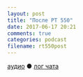 ```yaml
---
layout: post
title: "После РТ 550"
date: 2017-06-17 20:21
comments: true
categories: podcast
filename: rt550post
---
```

[аудио](http://cdn.radio-t.com/rt550post.mp3) ● [лог чата](http://chat.radio-t.com/logs/radio-t-550.html)
<audio src="http://cdn.radio-t.com/rt550post.mp3" preload="none"/>

